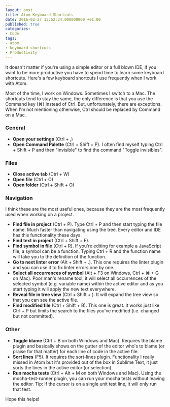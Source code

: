 ```yaml
---
layout: post
title: Atom Keyboard Shortcuts
date: 2016-02-27 13:52:24.000000000 +01:00
published: true
categories:
- Code
tags:
- atom
- keyboard shortcuts
- Productivity
---
```


It doesn't matter if you're using a simple editor or a full blown IDE, if you want to be more productive you have to spend time to learn some keyboard shortcuts. Here's a few keyboard shortcuts I use frequently when I work with Atom.<!--more-->

Most of the time, I work on Windows. Sometimes I switch to a Mac. The shortcuts tend to stay the same, the only difference is that you use the Command key (⌘) instead of Ctrl. But, unfortunately, there are exceptions. When I'm not mentioning otherwise, Ctrl should be replaced by Command on a Mac.
<h3><strong>General</strong></h3>
<ul>
<li><strong>Open your settings</strong> (Ctrl + ,)</li>
<li><strong>Open Command Palette</strong> (Ctrl + Shift + P). I often find myself typing Ctrl + Shift + P and then "invisible" to find the command "Toggle invisibles".</li>
</ul>
<h3><strong>Files</strong></h3>
<ul>
<li><strong>Close active tab</strong> (Ctrl + W)</li>
<li><strong>Open file</strong> (Ctrl + O)</li>
<li><strong>Open folder</strong> (Ctrl + Shift + O)</li>
</ul>
<h3><strong>Navigation</strong></h3>

I think these are the most useful ones, because they are the most frequently used when working on a project.
<ul>
<li><strong>Find file in project</strong> (Ctrl + P). Type Ctrl + P and then start typing the file name. Much faster than navigating using the tree. Every editor and IDE has this functionality these days.</li>
<li><strong>Find text in project</strong> (Ctrl + Shift + F).</li>
<li><strong>Find symbol in file</strong> (Ctrl + R). If you're editing for example a JavaScript file, a symbol can be a function. Typing Ctrl + R and the function name will take you to the definition of the function.</li>
<li><strong>Go to next linter error</strong> (Alt + Shift + .). This one requires the linter plugin and you can use it to fix linter errors one by one.</li>
<li><strong>Select all occurrences of symbol</strong> (Alt + F3 on Windows, Ctrl + ⌘ + G on Mac). Poor man's rename tool, it will select all occurrences of the selected symbol (e.g. variable name) within the active editor and as you start typing it will apply the new text everywhere.</li>
<li><strong>Reveal file in tree view</strong> (Ctrl + Shift + ). It will expand the tree view so that you can see the active file.</li>
<li><strong>Find modified file</strong> (Ctrl + Shift + B). This one is great. It works just like Ctrl + P but limits the search to the files you've modified (i.e. changed but not committed).</li>
</ul>
<h3><strong>Other</strong></h3>
<ul>
<li><strong>Toggle blame </strong>(Ctrl + B on both Windows and Mac). Requires the blame plugin and basically shows on the gutter of the editor who's to blame (or praise for that matter) for each line of code in the active file.</li>
<li><strong>Sort lines</strong> (F5). It requires the sort-lines plugin. Functionality I really missed in Atom but it's provided out of the box in Sublime Text, it just sorts the lines in the active editor (or selection).</li>
<li><strong>Run mocha tests</strong> (Ctrl + Alt + M on both Windows and Mac). Using the mocha-test-runner plugin, you can run your mocha tests without leaving the editor. Tip: If the cursor is on a single unit test line, it will only run that test.</li>
</ul>

Hope this helps!
